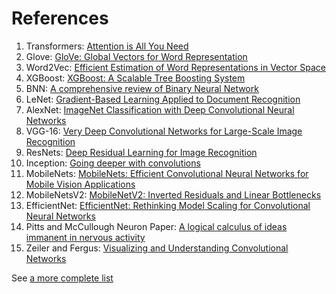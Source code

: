 # References

1. Transformers: [Attention is All You Need](https://arxiv.org/abs/1706.03762)
2. Glove: [GloVe: Global Vectors for Word Representation](https://nlp.stanford.edu/pubs/glove.pdf)
3. Word2Vec: [Efficient Estimation of Word Representations in Vector Space](https://arxiv.org/pdf/1301.3781.pdf)
4. XGBoost: [XGBoost: A Scalable Tree Boosting System](https://arxiv.org/pdf/1603.02754.pdf)
5. BNN: [A comprehensive review of Binary Neural Network](https://arxiv.org/pdf/2110.06804.pdf)
6. LeNet: [Gradient-Based Learning Applied to Document Recognition](http://vision.stanford.edu/cs598_spring07/papers/Lecun98.pdf)
7. AlexNet: [ImageNet Classification with Deep Convolutional Neural Networks](https://proceedings.neurips.cc/paper_files/paper/2012/file/c399862d3b9d6b76c8436e924a68c45b-Paper.pdf)
8. VGG-16: [Very Deep Convolutional Networks for Large-Scale Image Recognition](https://arxiv.org/pdf/1409.1556.pdf)
9. ResNets: [Deep Residual Learning for Image Recognition](https://arxiv.org/pdf/1512.03385.pdf)
10. Inception: [Going deeper with convolutions](https://arxiv.org/pdf/1409.4842.pdf)
11. MobileNets: [MobileNets: Efficient Convolutional Neural Networks for Mobile Vision Applications](https://arxiv.org/pdf/1704.04861.pdf)
12. MobileNetsV2: [MobileNetV2: Inverted Residuals and Linear Bottlenecks](https://arxiv.org/pdf/1801.04381.pdf)
13. EfficientNet: [EfficientNet: Rethinking Model Scaling for Convolutional Neural Networks](https://arxiv.org/pdf/1905.11946.pdf)
14. Pitts and McCullough Neuron Paper: [A logical calculus of ideas immanent in nervous activity](https://www.cs.cmu.edu/~./epxing/Class/10715/reading/McCulloch.and.Pitts.pdf)
15. Zeiler and Fergus: [Visualizing and Understanding Convolutional Networks](https://arxiv.org/abs/1311.2901)

See [a more complete list](https://github.com/daturkel/learning-papers)
